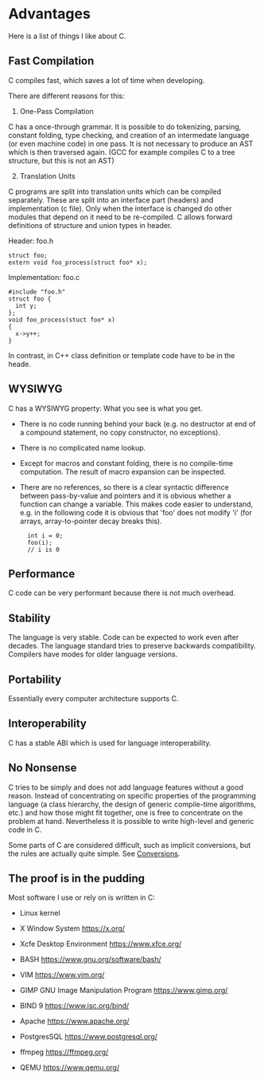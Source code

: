 
# Advantages #

Here is a list of things I like about C.

## Fast Compilation ##

C compiles fast, which saves a lot of time when developing.

There are different reasons for this:

1. One-Pass Compilation

C has a once-through grammar. It is possible to do tokenizing,
parsing, constant folding, type checking, and creation of an
intermedate language (or even machine code) in one pass. It is
not necessary to produce an AST which is then traversed again.
(GCC for example compiles C to a tree structure, but this is
not an AST)

2. Translation Units

C programs are split into translation units which can be
compiled separately. These are split into an interface
part (headers) and implementation (c file). Only when the
interface is changed do other modules that depend on it
need to be re-compiled.  C allows forward definitions of
structure and union types in header.

Header: foo.h
  
    struct foo;
    extern void foo_process(struct foo* x);
  
Implementation: foo.c
   
    #include "foo.h"
    struct foo {
      int y;
    };
    void foo_process(stuct foo* x)
    {
      x->y++;
    }
   
In contrast, in C++ class definition or template code have
to be in the heade.


## WYSIWYG ##

C has a WYSIWYG property: What you see is what you get.

* There is no code running behind your back (e.g. no
  destructor at end of a compound statement, no copy
  constructor, no exceptions).
  
* There is no complicated name lookup.

* Except for macros and constant folding, there is 
  no compile-time computation. The result of macro
  expansion can be inspected.

* There are no references, so there is a clear syntactic
  difference between pass-by-value and pointers and it is
  obvious whether a function can change a variable. This
  makes code easier to understand, e.g. in the following
  code it is obvious that 'foo' does not modify 'i'
  (for arrays, array-to-pointer decay breaks this).

  ```
    int i = 0;
    foo(i);
    // i is 0

  ```

## Performance ##

C code can be very performant because there is not much
overhead.

## Stability ##

The language is very stable. Code can be expected to work
even after decades. The language standard tries to preserve
backwards compatibility. Compilers have modes for older
language versions.

## Portability ##

Essentially every computer architecture supports C.

## Interoperability ##

C has a stable ABI which is used for language interoperability.

## No Nonsense ##

C tries to be simply and does not add language features without
a good reason.  Instead of concentrating on specific properties of
the programming language (a class hierarchy, the design of generic
compile-time algorithms, etc.) and how those might fit together,
one is free to concentrate on the problem at hand. Nevertheless
it is possible to write high-level and generic code in C.  


Some parts of C are considered difficult, such as implicit
conversions, but the rules are actually quite simple.
See [Conversions](./conversions.mkd).



## The proof is in the pudding ##

Most software I use or rely on is written in C:

* Linux kernel
* X Window System https://x.org/
* Xcfe Desktop Environment https://www.xfce.org/
* BASH https://www.gnu.org/software/bash/

* VIM https://www.vim.org/
* GIMP GNU Image Manipulation Program https://www.gimp.org/

* BIND 9 https://www.isc.org/bind/
* Apache https://www.apache.org/
* PostgresSQL https://www.postgresql.org/

* ffmpeg https://ffmpeg.org/
* QEMU https://www.qemu.org/


